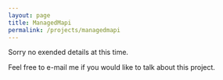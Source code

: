 ```yaml
---
layout: page
title: ManagedMapi
permalink: /projects/managedmapi
---
```


Sorry no exended details at this time.

Feel free to e-mail me if you would like to talk about this project.